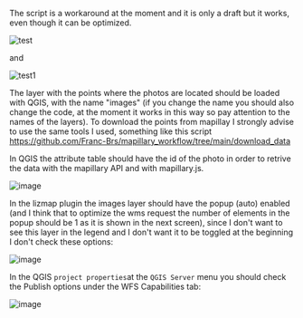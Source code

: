 The script is a workaround at the moment and it is only a draft but it works, even though it can be optimized.

![test](https://user-images.githubusercontent.com/79576081/153572037-791d14e3-a394-4743-b1cd-a4107374c173.gif)

and 

![test1](https://user-images.githubusercontent.com/79576081/153572827-0ca1c0ca-3181-470c-8012-ebbe05f38b37.gif)

The layer with the points where the photos are located should be loaded with QGIS, with the name "images" (if you change the name you should also change the code, at the moment it works in this way so pay attention to the names of the layers).
To download the points from mapillay I strongly advise to use the same tools I used, something like this script https://github.com/Franc-Brs/mapillary_workflow/tree/main/download_data

In QGIS the attribute table should have the id of the photo in order to retrive the data with the mapillary API and with mapillary.js.

![image](https://user-images.githubusercontent.com/79576081/153563128-4fe5c55a-ebb8-4014-a134-7dbc880b7ba9.png)

In the lizmap plugin the images layer should have the popup (auto) enabled (and I think that to optimize the wms request the number of elements in the popup should be 1 as it is shown in the next screen), since I don't want to see this layer in the legend and I don't want it to be toggled at the beginning I don't check these options:

![image](https://user-images.githubusercontent.com/79576081/153940757-8de2e00b-873a-4c32-9a07-bc9c6e4f8a60.png)

In the QGIS `project properties`at the `QGIS Server` menu you should check the Publish options under the WFS Capabilities tab:

![image](https://user-images.githubusercontent.com/79576081/153940218-40d86fce-ab49-42a4-a77e-742d826feadb.png)

